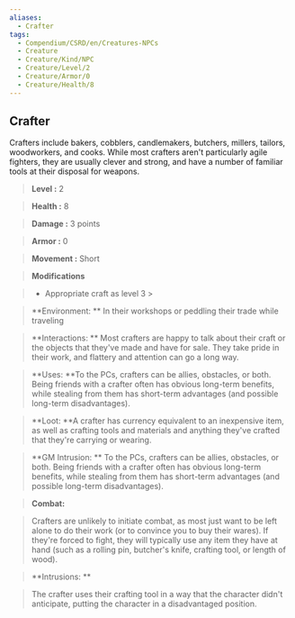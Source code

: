 ```yaml
---
aliases:
  - Crafter
tags:
  - Compendium/CSRD/en/Creatures-NPCs
  - Creature
  - Creature/Kind/NPC
  - Creature/Level/2
  - Creature/Armor/0
  - Creature/Health/8
---
```

  
    
## Crafter    
Crafters include bakers, cobblers, candlemakers, butchers, millers, tailors, woodworkers, and cooks. While most crafters aren't particularly agile fighters, they are usually clever and strong, and have a number of familiar tools at their disposal for weapons.    
  
    
> **Level :** 2    
> **Health :** 8    
> **Damage :** 3 points    
> **Armor :** 0    
> **Movement :** Short    
> **Modifications**    
>- Appropriate craft as level 3 >  
>    
> **Environment: ** In their workshops or peddling their trade while traveling    
> **Interactions: ** Most crafters are happy to talk about their craft or the objects that they've made and have for sale. They take pride in their work, and flattery and attention can go a long way.    
> **Uses: **To the PCs, crafters can be allies, obstacles, or both. Being friends with a crafter often has obvious long-term benefits, while stealing from them has short-term advantages (and possible long-term disadvantages).    
> **Loot: **A crafter has currency equivalent to an inexpensive item, as well as crafting tools and materials and anything they've crafted that they're carrying or wearing.    
> **GM Intrusion: ** To the PCs, crafters can be allies, obstacles, or both. Being friends with a crafter often has obvious long-term benefits, while stealing from them has short-term advantages (and possible long-term disadvantages).    
  
> **Combat:**   
> Crafters are unlikely to initiate combat, as most just want to be left alone to do their work (or to convince you to buy their wares). If they're forced to fight, they will typically use any item they have at hand (such as a rolling pin, butcher's knife, crafting tool, or length of wood).    
    
  
> **Intrusions: **   
> The crafter uses their crafting tool in a way that the character didn't anticipate, putting the character in a disadvantaged position.    

